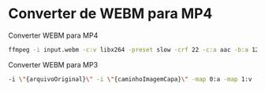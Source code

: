 # Converter de WEBM para MP4

Converter WEBM para MP4
```BASH
ffmpeg -i input.webm -c:v libx264 -preset slow -crf 22 -c:a aac -b:a 128k output.mp4
```

Converter WEBM para MP3
```BASH
-i \"{arquivoOriginal}\" -i \"{caminhoImagemCapa}\" -map 0:a -map 1:v -metadata title=\"{titulo}\" -metadata artist=\"{autor}\" -metadata album=\"{album}\" -metadata genre=\"{genero}\" -c:v copy -acodec libmp3lame -b:a 320k -id3v2_version 3 \"{outputFilePath}\"
```

